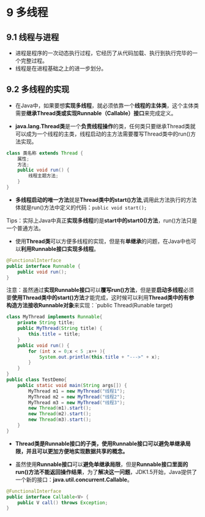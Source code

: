 # 9 多线程

## 9.1 线程与进程
* 进程是程序的一次动态执行过程，它经历了从代码加载、执行到执行完毕的一个完整过程。
* 线程是在进程基础之上的进一步划分。

## 9.2 多线程的实现
* 在Java中，如果要想**实现多线程**，就必须依靠一个**线程的主体类**，这个主体类需要**继承Thread类或实现Runnable（Callable）接口**来完成定义。

* **java.lang.Thread类**是一个**负责线程操作**的类，任何类只要继承Thread类就可以成为一个线程的主类，线程启动的主方法需要覆写Thread类中的run()方法实现。
```java
class 类名称 extends Thread {
    属性;
    方法;
    public void run() {
        线程主题方法;
    }
}
```

* **多线程启动的唯一方法**就是**Thread类中的start()方法**,调用此方法执行的方法体就是run()方法中定义的代码：`public void start();`

Tips：实际上Java中真正**实现多线程**的是**start中的start0()方法**，run()方法只是一个普通方法。

* 使用**Thread类**可以方便多线程的实现，但是有**单继承**的问题，在Java中也可以**利用Runnable接口实现多线程**。
```java
@FunctionalInterface
public interface Runnable {
    public void run();
}
```

注意：虽然通过**实现Runnable接口**可以**覆写run()方法**，但是要**启动多线程**必须要**使用Thread类中的start()方法**才能完成，这时候可以利用**Thread类中的有参构造方法接收Runnable对象**来实现：`public Thread(Runable target)

```java
class MyThread implements Runnable{
	private String title;
	public MyThread(String title) {
		this.title = title;
	}
	public void run() {
		for (int x = 0;x < 5 ;x++ ){
			System.out.println(this.title + "--->" + x);
		}
	}
}
public class TestDemo{
	public static void main(String args[]) {
		MyThread m1 = new MyThread("线程1");
		MyThread m2 = new MyThread("线程2");
		MyThread m3 = new MyThread("线程3");
		new Thread(m1).start();
		new Thread(m2).start();
		new Thread(m3).start();
	}
}
```

* **Thread类是Runnable接口的子类，使用Runnable接口可以避免单继承局限，并且可以更加方便地实现数据共享的概念。**

* 虽然使用**Runnable接口**可以**避免单继承局限**，但是**Runnable接口里面的run()方法不能返回操作结果**，为了**解决这一问题**，JDK1.5开始，Java提供了一个新的接口：**java.util.concurrent.Callable**。
```java
@FunctionalInterface
public interface Callable<V> {
    public V call() throws Exception;
}
```

